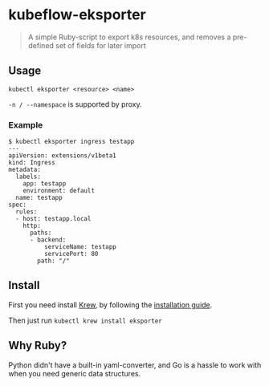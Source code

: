 kubeflow-eksporter
==================

> A simple Ruby-script to export k8s resources, and removes a pre-defined set of fields for later import


## Usage

```
kubectl eksporter <resource> <name>
```

`-n / --namespace` is supported by proxy.


### Example

```
$ kubectl eksporter ingress testapp
---
apiVersion: extensions/v1beta1
kind: Ingress
metadata:
  labels:
    app: testapp
    environment: default
  name: testapp
spec:
  rules:
  - host: testapp.local
    http:
      paths:
      - backend:
          serviceName: testapp
          servicePort: 80
        path: "/"
```


## Install

First you need install [Krew](https://krew.dev), by following the [installation guide](https://github.com/kubernetes-sigs/krew#installation).

Then just run `kubectl krew install eksporter`


## Why Ruby?

Python didn't have a built-in yaml-converter, and Go is a hassle to work with when you need generic data structures.
